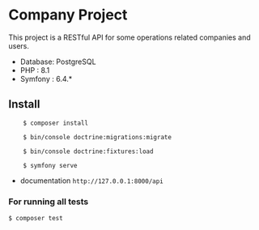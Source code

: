 
# Company Project

This project is a RESTful API for some operations related companies and users.

- Database: PostgreSQL
- PHP : 8.1
- Symfony : 6.4.*

## Install

        $ composer install

        $ bin/console doctrine:migrations:migrate

        $ bin/console doctrine:fixtures:load

        $ symfony serve

- documentation `http://127.0.0.1:8000/api`

### For running all tests

    $ composer test
